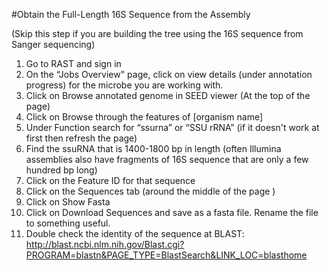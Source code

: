#Obtain the Full-Length 16S Sequence from the Assembly
    
(Skip this step if you are building the tree using the 16S sequence from Sanger sequencing)

1. Go to RAST and sign in
2. On the “Jobs Overview" page, click on view details (under annotation progress) for the microbe you are working with.
3. Click on Browse annotated genome in SEED viewer (At the top of the page)
4. Click on Browse through the features of [organism name]
5. Under Function search for “ssurna” or “SSU rRNA”
 (if it doesn't work at first then refresh the page)
6. Find the ssuRNA that is 1400-1800 bp in length (often Illumina assemblies also have fragments of 16S sequence that are only a few hundred bp long)
7. Click on the Feature ID for that sequence
8. Click on the Sequences tab (around the middle of the page )
9. Click on Show Fasta
9. Click on Download Sequences and save as a fasta file. Rename the file to something useful.
11. Double check the identity of the sequence at BLAST:
http://blast.ncbi.nlm.nih.gov/Blast.cgi?PROGRAM=blastn&PAGE_TYPE=BlastSearch&LINK_LOC=blasthome